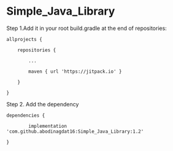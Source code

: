 # Simple_Java_Library



Step 1.Add it in your root build.gradle at the end of repositories:

	allprojects {

		repositories {

			...

			maven { url 'https://jitpack.io' }

		}

	}

Step 2. Add the dependency

	dependencies {

	        implementation 'com.github.abodinagdat16:Simple_Java_Library:1.2'

	}
